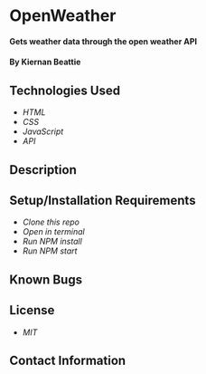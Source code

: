 # OpenWeather

#### Gets weather data through the open weather API

#### By Kiernan Beattie

## Technologies Used

* _HTML_
* _CSS_
* _JavaScript_
* _API_

## Description

## Setup/Installation Requirements

* _Clone this repo_
* _Open in terminal_
* _Run NPM install_
* _Run NPM start_

## Known Bugs

## License

* _MIT_

## Contact Information
